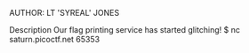 AUTHOR: LT 'SYREAL' JONES

Description
Our flag printing service has started glitching!
$ nc saturn.picoctf.net 65353

